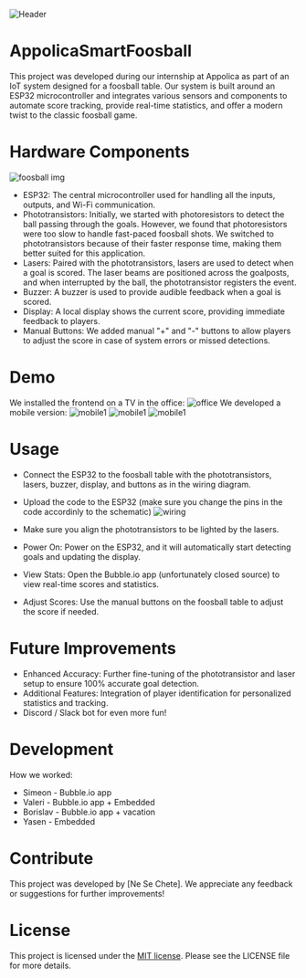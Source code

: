 
![Header](https://github.com/Ne-Se-Chete/AppolicaInternSmartFoosball/blob/main/images/Header.png)

# AppolicaSmartFoosball

This project was developed during our internship at Appolica as part of an IoT system designed for a foosball table. Our system is built around an ESP32 microcontroller and integrates various sensors and components to automate score tracking, provide real-time statistics, and offer a modern twist to the classic foosball game.


# Hardware Components

![foosball img](https://github.com/Ne-Se-Chete/AppolicaInternSmartFoosball/blob/main/images/foosball.jpg?raw=true)

- ESP32: The central microcontroller used for handling all the inputs, outputs, and Wi-Fi communication.
- Phototransistors: Initially, we started with photoresistors to detect the ball passing through the goals. However, we found that photoresistors were too slow to handle fast-paced foosball shots. We switched to phototransistors because of their faster response time, making them better suited for this application.
- Lasers: Paired with the phototransistors, lasers are used to detect when a goal is scored. The laser beams are positioned across the goalposts, and when interrupted by the ball, the phototransistor registers the event.
- Buzzer: A buzzer is used to provide audible feedback when a goal is scored.
- Display: A local display shows the current score, providing immediate feedback to players.
- Manual Buttons: We added manual "+" and "-" buttons to allow players to adjust the score in case of system errors or missed detections.

# Demo
We installed the frontend on a TV in the office:
![office](https://github.com/Ne-Se-Chete/AppolicaInternSmartFoosball/blob/main/images/office.jpg?raw=true)
We developed a mobile version:
![mobile1](https://github.com/Ne-Se-Chete/AppolicaInternSmartFoosball/blob/main/images/mobile1.jpg?raw=true)
![mobile1](https://github.com/Ne-Se-Chete/AppolicaInternSmartFoosball/blob/main/images/mobile2.jpg?raw=true)
![mobile1](https://github.com/Ne-Se-Chete/AppolicaInternSmartFoosball/blob/main/images/mobile3.jpg?raw=true)


# Usage

- Connect the ESP32 to the foosball table with the phototransistors, lasers, buzzer, display, and buttons as in the wiring diagram.
- Upload the code to the ESP32 (make sure you change the pins in the code accordinly to the schematic)
![wiring](https://github.com/Ne-Se-Chete/AppolicaInternSmartFoosball/blob/main/images/wiring.png?raw=true)

- Make sure you align the phototransistors to be lighted by the lasers.
- Power On: Power on the ESP32, and it will automatically start detecting goals and updating the display.
- View Stats: Open the Bubble.io app (unfortunately closed source) to view real-time scores and statistics.
- Adjust Scores: Use the manual buttons on the foosball table to adjust the score if needed.

# Future Improvements
- Enhanced Accuracy: Further fine-tuning of the phototransistor and laser setup to ensure 100% accurate goal detection.
- Additional Features: Integration of player identification for personalized statistics and tracking.
- Discord / Slack bot for even more fun!

# Development
How we worked:

- Simeon - Bubble.io app
- Valeri - Bubble.io app + Embedded
- Borislav - Bubble.io app + vacation
- Yasen - Embedded

# Contribute
This project was developed by [Ne Se Chete]. We appreciate any feedback or suggestions for further improvements!

# License

This project is licensed under the [MIT license](./LICENSE). Please see the LICENSE file for more details.


